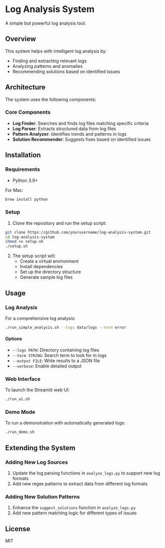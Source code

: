 # Log Analysis System

A simple but powerful log analysis tool.

## Overview

This system helps with intelligent log analysis by:
- Finding and extracting relevant logs
- Analyzing patterns and anomalies
- Recommending solutions based on identified issues

## Architecture

The system uses the following components:

### Core Components
- **Log Finder**: Searches and finds log files matching specific criteria
- **Log Parser**: Extracts structured data from log files
- **Pattern Analyzer**: Identifies trends and patterns in logs
- **Solution Recommender**: Suggests fixes based on identified issues

## Installation

### Requirements
- Python 3.9+

For Mac:
```bash
brew install python
```

### Setup

1. Clone the repository and run the setup script:
```bash
git clone https://github.com/yourusername/log-analysis-system.git
cd log-analysis-system
chmod +x setup.sh
./setup.sh
```

2. The setup script will:
   - Create a virtual environment
   - Install dependencies
   - Set up the directory structure
   - Generate sample log files

## Usage

### Log Analysis

For a comprehensive log analysis:
```bash
./run_simple_analysis.sh --logs data/logs --term error
```

#### Options
- `--logs PATH`: Directory containing log files
- `--term STRING`: Search term to look for in logs
- `--output FILE`: Write results to a JSON file
- `--verbose`: Enable detailed output

### Web Interface

To launch the Streamlit web UI:
```bash
./run_ui.sh
```

### Demo Mode

To run a demonstration with automatically generated logs:
```bash
./run_demo.sh
```

## Extending the System

### Adding New Log Sources

1. Update the log parsing functions in `analyze_logs.py` to support new log formats
2. Add new regex patterns to extract data from different log formats

### Adding New Solution Patterns

1. Enhance the `suggest_solutions` function in `analyze_logs.py`
2. Add new pattern matching logic for different types of issues

## License

MIT 